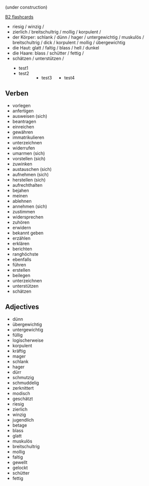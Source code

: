 (under construction)

[B2 flashcards](https://quizlet.com/kr/845071153/b2-flash-cards/?funnelUUID=aa3af2d3-988a-4b7a-8ebe-cbe990c9a420)


- riesig / winzig /
- zierlich / breitschultrig / mollig / korpulent /
- der Körper: schlank / dünn / hager / untergewichtig / muskulös / breitschultrig / dick / korpulent / mollig / úbergewichtig
- die Haut: glatt / faltig / blass / hell / dunkel
- die Haare: blass / schütter / fettig / 
- schätzen / unterstützen /

<ul style="float: left; margin: 0 20px;">
  <li>test1</li>
  <li>test2</li>
</ul>
<br>

<ul>
  <li style="float: left; margin: 0 20px;">test3</li>
  <li style="float: left; margin: 0 20px;">test4</li>
</ul>
<br>

## Verben



- vorlegen
- anfertigen
- ausweisen (sich)
- beantragen
- einreichen
- gewähren
- immatrikulieren
- unterzeichnen
- widerrufen
- umarmen (sich)
- vorstellen (sich)
- zuwinken
- austauschen (sich)
- aufnehmen (sich)
- herstellen (sich)
- aufrechthalten
- bejahen
- meinen
- ablehnen
- annehmen (sich)
- zustimmen
- widersprechen
- zuhören
- erwidern
- bekannt geben
- erzählen
- erklären
- berichten
- ranghöchste
- ebenfalls
- führen
- erstellen
- beilegen
- unterzeichnen
- unterstützen
- schätzen 

## Adjectives
- dünn
- übergewichtig
- untergewichtig
- füllig
- logischerweise
- korpulent
- kräftig
- mager
- schlank
- hager
- dürr
- schmutzig
- schmuddelig
- zerknittert
- modisch
- geschätzt
- riesig
- zierlich
- winzig
- jugendlich
- betage
- blass
- glatt
- muskulös
- breitschultrig
- mollig
- faltig
- gewellt
- gelockt
- schütter
- fettig

